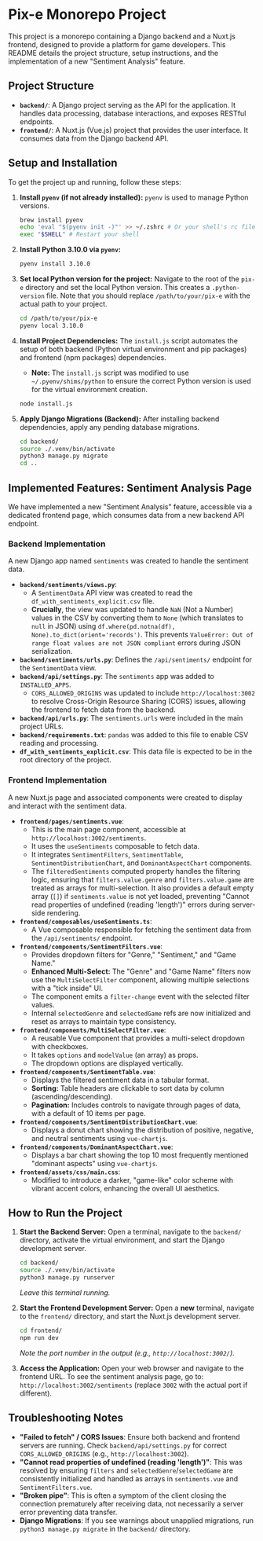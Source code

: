 # Pix-e Monorepo Project

This project is a monorepo containing a Django backend and a Nuxt.js frontend, designed to provide a platform for game developers. This README details the project structure, setup instructions, and the implementation of a new "Sentiment Analysis" feature.

## Project Structure

*   **`backend/`**: A Django project serving as the API for the application. It handles data processing, database interactions, and exposes RESTful endpoints.
*   **`frontend/`**: A Nuxt.js (Vue.js) project that provides the user interface. It consumes data from the Django backend API.

## Setup and Installation

To get the project up and running, follow these steps:

1.  **Install `pyenv` (if not already installed):**
    `pyenv` is used to manage Python versions.
    ```bash
    brew install pyenv
    echo 'eval "$(pyenv init -)"' >> ~/.zshrc # Or your shell's rc file
    exec "$SHELL" # Restart your shell
    ```

2.  **Install Python 3.10.0 via `pyenv`:**
    ```bash
    pyenv install 3.10.0
    ```

3.  **Set local Python version for the project:**
    Navigate to the root of the `pix-e` directory and set the local Python version. This creates a `.python-version` file. Note that you should replace `/path/to/your/pix-e` with the actual path to your project.
    ```bash
    cd /path/to/your/pix-e
    pyenv local 3.10.0
    ```

4.  **Install Project Dependencies:**
    The `install.js` script automates the setup of both backend (Python virtual environment and pip packages) and frontend (npm packages) dependencies.
    *   **Note:** The `install.js` script was modified to use `~/.pyenv/shims/python` to ensure the correct Python version is used for the virtual environment creation.
    ```bash
    node install.js
    ```

5.  **Apply Django Migrations (Backend):**
    After installing backend dependencies, apply any pending database migrations.
    ```bash
    cd backend/
    source ./.venv/bin/activate
    python3 manage.py migrate
    cd ..
    ```

## Implemented Features: Sentiment Analysis Page

We have implemented a new "Sentiment Analysis" feature, accessible via a dedicated frontend page, which consumes data from a new backend API endpoint.

### Backend Implementation

A new Django app named `sentiments` was created to handle the sentiment data.

*   **`backend/sentiments/views.py`**:
    *   A `SentimentData` API view was created to read the `df_with_sentiments_explicit.csv` file.
    *   **Crucially**, the view was updated to handle `NaN` (Not a Number) values in the CSV by converting them to `None` (which translates to `null` in JSON) using `df.where(pd.notna(df), None).to_dict(orient='records')`. This prevents `ValueError: Out of range float values are not JSON compliant` errors during JSON serialization.
*   **`backend/sentiments/urls.py`**: Defines the `/api/sentiments/` endpoint for the `SentimentData` view.
*   **`backend/api/settings.py`**: The `sentiments` app was added to `INSTALLED_APPS`.
    *   `CORS_ALLOWED_ORIGINS` was updated to include `http://localhost:3002` to resolve Cross-Origin Resource Sharing (CORS) issues, allowing the frontend to fetch data from the backend.
*   **`backend/api/urls.py`**: The `sentiments.urls` were included in the main project URLs.
*   **`backend/requirements.txt`**: `pandas` was added to this file to enable CSV reading and processing.
*   **`df_with_sentiments_explicit.csv`**: This data file is expected to be in the root directory of the project.

### Frontend Implementation

A new Nuxt.js page and associated components were created to display and interact with the sentiment data.

*   **`frontend/pages/sentiments.vue`**:
    *   This is the main page component, accessible at `http://localhost:3002/sentiments`.
    *   It uses the `useSentiments` composable to fetch data.
    *   It integrates `SentimentFilters`, `SentimentTable`, `SentimentDistributionChart`, and `DominantAspectChart` components.
    *   The `filteredSentiments` computed property handles the filtering logic, ensuring that `filters.value.genre` and `filters.value.game` are treated as arrays for multi-selection. It also provides a default empty array (`[]`) if `sentiments.value` is not yet loaded, preventing "Cannot read properties of undefined (reading 'length')" errors during server-side rendering.
*   **`frontend/composables/useSentiments.ts`**:
    *   A Vue composable responsible for fetching the sentiment data from the `/api/sentiments/` endpoint.
*   **`frontend/components/SentimentFilters.vue`**:
    *   Provides dropdown filters for "Genre," "Sentiment," and "Game Name."
    *   **Enhanced Multi-Select:** The "Genre" and "Game Name" filters now use the `MultiSelectFilter` component, allowing multiple selections with a "tick inside" UI.
    *   The component emits a `filter-change` event with the selected filter values.
    *   Internal `selectedGenre` and `selectedGame` refs are now initialized and reset as arrays to maintain type consistency.
*   **`frontend/components/MultiSelectFilter.vue`**:
    *   A reusable Vue component that provides a multi-select dropdown with checkboxes.
    *   It takes `options` and `modelValue` (an array) as props.
    *   The dropdown options are displayed vertically.
*   **`frontend/components/SentimentTable.vue`**:
    *   Displays the filtered sentiment data in a tabular format.
    *   **Sorting:** Table headers are clickable to sort data by column (ascending/descending).
    *   **Pagination:** Includes controls to navigate through pages of data, with a default of 10 items per page.
*   **`frontend/components/SentimentDistributionChart.vue`**:
    *   Displays a donut chart showing the distribution of positive, negative, and neutral sentiments using `vue-chartjs`.
*   **`frontend/components/DominantAspectChart.vue`**:
    *   Displays a bar chart showing the top 10 most frequently mentioned "dominant aspects" using `vue-chartjs`.
*   **`frontend/assets/css/main.css`**:
    *   Modified to introduce a darker, "game-like" color scheme with vibrant accent colors, enhancing the overall UI aesthetics.

## How to Run the Project

1.  **Start the Backend Server:**
    Open a terminal, navigate to the `backend/` directory, activate the virtual environment, and start the Django development server.
    ```bash
    cd backend/
    source ./.venv/bin/activate
    python3 manage.py runserver
    ```
    *Leave this terminal running.*

2.  **Start the Frontend Development Server:**
    Open a **new** terminal, navigate to the `frontend/` directory, and start the Nuxt.js development server.
    ```bash
    cd frontend/
    npm run dev
    ```
    *Note the port number in the output (e.g., `http://localhost:3002/`).*

3.  **Access the Application:**
    Open your web browser and navigate to the frontend URL. To see the sentiment analysis page, go to:
    `http://localhost:3002/sentiments` (replace `3002` with the actual port if different).

## Troubleshooting Notes

*   **"Failed to fetch" / CORS Issues**: Ensure both backend and frontend servers are running. Check `backend/api/settings.py` for correct `CORS_ALLOWED_ORIGINS` (e.g., `http://localhost:3002`).
*   **"Cannot read properties of undefined (reading 'length')"**: This was resolved by ensuring `filters` and `selectedGenre`/`selectedGame` are consistently initialized and handled as arrays in `sentiments.vue` and `SentimentFilters.vue`.
*   **"Broken pipe"**: This is often a symptom of the client closing the connection prematurely after receiving data, not necessarily a server error preventing data transfer.
*   **Django Migrations**: If you see warnings about unapplied migrations, run `python3 manage.py migrate` in the `backend/` directory.